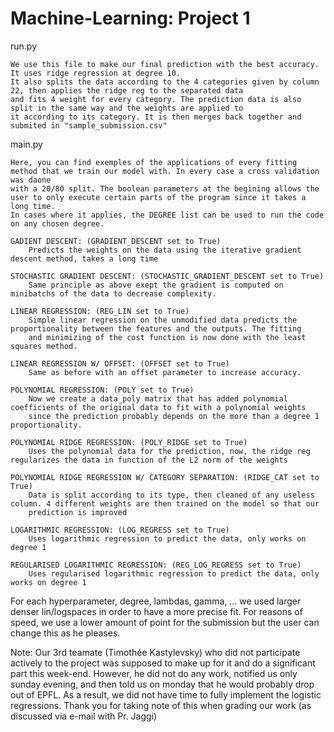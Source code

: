 # Machine-Learning: Project 1



run.py

	We use this file to make our final prediction with the best accuracy. It uses ridge regression at degree 10. 
	It also splits the data according to the 4 categories given by column 22, then applies the ridge reg to the separated data
	and fits 4 weight for every category. The prediction data is also split in the same way and the weights are applied to 
	it according to its category. It is then merges back together and submited in "sample_submission.csv"
	
main.py

	Here, you can find exemples of the applications of every fitting method that we train our model with. In every case a cross validation was daone
	with a 20/80 split. The boolean parameters at the begining allows the user to only execute certain parts of the program since it takes a long time.
	In cases where it applies, the DEGREE list can be used to run the code on any chosen degree.
	
	GADIENT DESCENT: (GRADIENT_DESCENT set to True)
		Predicts the weights on the data using the iterative gradient descent method, takes a long time
	
	STOCHASTIC GRADIENT DESCENT: (STOCHASTIC_GRADIENT_DESCENT set to True)
		Same principle as above exept the gradient is computed on minibatchs of the data to decrease complexity.
	
	LINEAR REGRESSION: (REG_LIN set to True)
		Simple linear regression on the unmodified data predicts the proportionality between the features and the outputs. The fitting
		and minimizing of the cost function is now done with the least squares method.
	
	LINEAR REGRESSION W/ OFFSET: (OFFSET set to True)
		Same as before with an offset parameter to increase accuracy.
	
	POLYNOMIAL REGRESSION: (POLY set to True)
		Now we create a data_poly matrix that has added polynomial coefficients of the original data to fit with a polynomial weights
		since the prediction probably depends on the more than a degree 1 proportionality.
	
	POLYNOMIAL RIDGE REGRESSION: (POLY_RIDGE set to True)
		Uses the polynomial data for the prediction, now, the ridge reg regularizes the data in function of the L2 norm of the weights		
	
	POLYNOMIAL RIDGE REGRESSION W/ CATEGORY SEPARATION: (RIDGE_CAT set to True)	
		Data is split according to its type, then cleaned of any useless column. 4 different weights are then trained on the model so that our 
		prediction is improved
	
	LOGARITHMIC REGRESSION: (LOG_REGRESS set to True)
		Uses logarithmic regression to predict the data, only works on degree 1
	
	REGULARISED LOGARITHMIC REGRESSION: (REG_LOG_REGRESS set to True)
		Uses regularised logarithmic regression to predict the data, only works on degree 1

		
For each hyperparameter, degree, lambdas, gamma, ... we used larger denser lin/logspaces in order to have a more precise fit. For
reasons of speed, we use a lower amount of point for the submission but the user can change this as he pleases.

Note: Our 3rd teamate (Timothée Kastylevsky) who did not participate actively to the project was supposed to make up for it and do a significant part this week-end. However, he did not do any work, notified us only sunday evening, and then told us on monday that he would probably drop out of EPFL. As a result, we did not have time to fully implement the logistic regressions. Thank you for taking note of this when grading our work (as discussed via e-mail with Pr. Jaggi)
